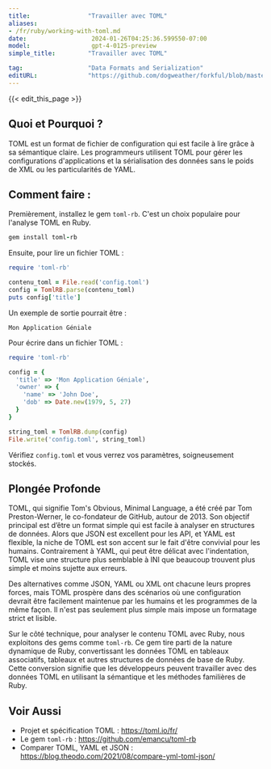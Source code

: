 ```yaml
---
title:                "Travailler avec TOML"
aliases:
- /fr/ruby/working-with-toml.md
date:                  2024-01-26T04:25:36.599550-07:00
model:                 gpt-4-0125-preview
simple_title:         "Travailler avec TOML"

tag:                  "Data Formats and Serialization"
editURL:              "https://github.com/dogweather/forkful/blob/master/content/fr/ruby/working-with-toml.md"
---
```


{{< edit_this_page >}}

## Quoi et Pourquoi ?

TOML est un format de fichier de configuration qui est facile à lire grâce à sa sémantique claire. Les programmeurs utilisent TOML pour gérer les configurations d'applications et la sérialisation des données sans le poids de XML ou les particularités de YAML.

## Comment faire :

Premièrement, installez le gem `toml-rb`. C'est un choix populaire pour l'analyse TOML en Ruby.

```Ruby
gem install toml-rb
```

Ensuite, pour lire un fichier TOML :

```Ruby
require 'toml-rb'

contenu_toml = File.read('config.toml')
config = TomlRB.parse(contenu_toml)
puts config['title']
```

Un exemple de sortie pourrait être :

```
Mon Application Géniale
```

Pour écrire dans un fichier TOML :

```Ruby
require 'toml-rb'

config = {
  'title' => 'Mon Application Géniale',
  'owner' => {
    'name' => 'John Doe',
    'dob' => Date.new(1979, 5, 27)
  }
}

string_toml = TomlRB.dump(config)
File.write('config.toml', string_toml)
```

Vérifiez `config.toml` et vous verrez vos paramètres, soigneusement stockés.

## Plongée Profonde

TOML, qui signifie Tom's Obvious, Minimal Language, a été créé par Tom Preston-Werner, le co-fondateur de GitHub, autour de 2013. Son objectif principal est d’être un format simple qui est facile à analyser en structures de données. Alors que JSON est excellent pour les API, et YAML est flexible, la niche de TOML est son accent sur le fait d'être convivial pour les humains. Contrairement à YAML, qui peut être délicat avec l'indentation, TOML vise une structure plus semblable à INI que beaucoup trouvent plus simple et moins sujette aux erreurs.

Des alternatives comme JSON, YAML ou XML ont chacune leurs propres forces, mais TOML prospère dans des scénarios où une configuration devrait être facilement maintenue par les humains et les programmes de la même façon. Il n'est pas seulement plus simple mais impose un formatage strict et lisible.

Sur le côté technique, pour analyser le contenu TOML avec Ruby, nous exploitons des gems comme `toml-rb`. Ce gem tire parti de la nature dynamique de Ruby, convertissant les données TOML en tableaux associatifs, tableaux et autres structures de données de base de Ruby. Cette conversion signifie que les développeurs peuvent travailler avec des données TOML en utilisant la sémantique et les méthodes familières de Ruby.

## Voir Aussi

- Projet et spécification TOML : https://toml.io/fr/
- Le gem `toml-rb` : https://github.com/emancu/toml-rb
- Comparer TOML, YAML et JSON : https://blog.theodo.com/2021/08/compare-yml-toml-json/

